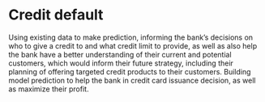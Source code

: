 # Credit default
Using existing data to make prediction, informing the bank’s decisions on who to give a credit to and what credit limit to provide, as well as also help the bank have a better understanding of their current and potential customers, which would inform their future strategy, including their planning of offering targeted credit products to their customers.
Building model prediction to help the bank in credit card issuance decision, as well as maximize their profit. 
